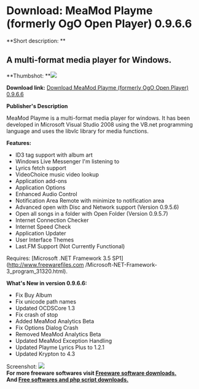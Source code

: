 # Download: MeaMod Playme (formerly OgO Open Player) 0.9.6.6

**Short description: **

## A multi-format media player for Windows.

  
**Thumbshot: **![](http://www.freewarefiles.com/screenshot/ogoopenplyr_md.jpg)   
  
**Download link:** [Download MeaMod Playme (formerly OgO Open Player) 0.9.6.6](http://freesoftwares.boysofts.com/MeaMod-Playme_program_50565.html)  
  

**Publisher's Description**  
  

MeaMod Playme is a multi-format media player for windows. It has been
developed in Microsoft Visual Studio 2008 using the VB.net programming
language and uses the libvlc library for media functions.

**Features:**

  * ID3 tag support with album art 
  * Windows Live Messenger I'm listening to 
  * Lyrics fetch support 
  * VideoChoice music video lookup 
  * Application add-ons 
  * Application Options 
  * Enhanced Audio Control 
  * Notification Area Remote with minimize to notification area 
  * Advanced open with Disc and Network support (Version 0.9.5.6) 
  * Open all songs in a folder with Open Folder (Version 0.9.5.7) 
  * Internet Connection Checker 
  * Internet Speed Check 
  * Application Updater 
  * User Interface Themes 
  * Last.FM Support (Not Currently Functional) 

Requires: [Microsoft .NET Framework 3.5 SP1](http://www.freewarefiles.com
/Microsoft-NET-Framework-3_program_31320.html).

**What's New in version 0.9.6.6:**

  * Fix Buy Album 
  * Fix unicode path names 
  * Updated OCDSCore 1.3 
  * Fix crash of stop 
  * Added MeaMod Analytics Beta 
  * Fix Options Dialog Crash 
  * Removed MeaMod Analytics Beta 
  * Updated MeaMod Exception Handling 
  * Updated Playme Lyrics Plus to 1.2.1 
  * Updated Krypton to 4.3 

  
  
Screenshot: ![](http://www.freewarefiles.com/screenshot/ogoopenplyr.jpg)  
**For more freeware softwares visit [Freeware software downloads.](http://freesoftwares.boysofts.com/)**   
**And [Free softwares and php script downloads.](http://www.boysofts.com/)**

